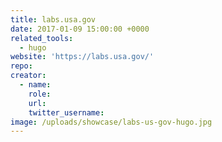 ```yaml
---
title: labs.usa.gov
date: 2017-01-09 15:00:00 +0000
related_tools:
  - hugo
website: 'https://labs.usa.gov/'
repo:
creator:
  - name:
    role:
    url:
    twitter_username:
image: /uploads/showcase/labs-us-gov-hugo.jpg
---
```

